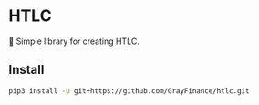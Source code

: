 # HTLC

📝 Simple library for creating HTLC.

## Install

```bash
pip3 install -U git+https://github.com/GrayFinance/htlc.git
```
